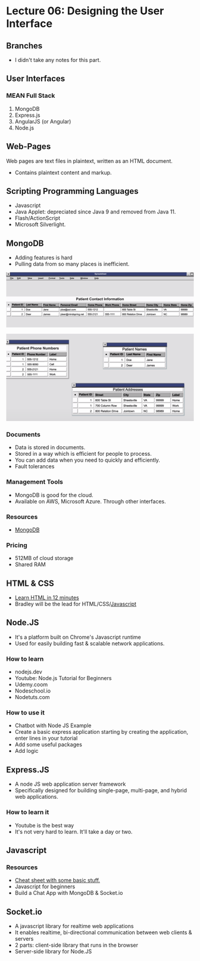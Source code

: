 # Lecture 06: Designing the User Interface

## Branches

* I didn't take any notes for this part.

## User Interfaces

### MEAN Full Stack

1. MongoDB
2. Express.js
3. AngularJS \(or Angular\)
4. Node.js

## Web-Pages

Web pages are text files in plaintext, written as an HTML document.

* Contains plaintext content and markup.

## Scripting Programming Languages

* Javascript
* Java Applet: depreciated since Java 9 and removed from Java 11.
* Flash/ActionScript
* Microsoft Silverlight. 

## MongoDB

* Adding features is hard
* Pulling data from so many places is inefficient.

![](../../../.gitbook/assets/image%20%28239%29.png)

![](../../../.gitbook/assets/image%20%28243%29%20%281%29%20%281%29%20%281%29%20%281%29.png)

### Documents

* Data is stored in documents. 
* Stored in a way which is efficient for people to process.
* You can add data when you need to quickly and efficiently.
* Fault tolerances

### Management Tools

* MongoDB is good for the cloud.
* Available on AWS, Microsoft Azure. Through other interfaces.

### Resources

* [MongoDB](https://www.youtube.com/watch?v=bKjH8WhSu_E)

### Pricing

* 512MB of cloud storage
* Shared RAM

## HTML & CSS

* [Learn HTML in 12 minutes](https://www.youtube.com/watch?v=bWPMSSsVdPk)
* Bradley will be the lead for HTML/CSS/[Javascript](https://www.youtube.com/watch?v=0afZj1G0BIE)

## Node.JS

* It's a platform built on Chrome's Javascript runtime
* Used for easily building fast & scalable network applications.

### How to learn

* nodejs.dev
* Youtube: Node.js Tutorial for Beginners
* Udemy.coom
* Nodeschool.io
* Nodetuts.com

### How to use it

* Chatbot with Node JS Example
* Create a basic express application starting by creating the application, enter lines in your tutorial
* Add some useful packages
* Add logic

## Express.JS

* A node JS web application server framework
* Specifically designed for building single-page, multi-page, and hybrid web applications.

### How to learn it

* Youtube is the best way
* It's not very hard to learn. It'll take a day or two.

## Javascript

### Resources

* [Cheat sheet with some basic stuff.](www.htmlcheatsheet.com/js)
* Javascript for beginners
* Build a Chat App with MongoDB & Socket.io

## Socket.io

* A javascript library for realtime web applications
* It enables realtime, bi-directional communication between web clients & servers
* 2 parts: client-side library that runs in the browser
* Server-side library for Node.JS

### 



